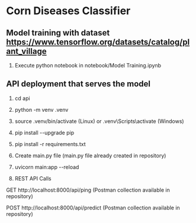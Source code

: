 # Corn Diseases Classifier

## Model training with dataset https://www.tensorflow.org/datasets/catalog/plant_village

1. Execute python notebook in notebook/Model Training.ipynb 

## API deployment that serves the model

1. cd api

2. python -m venv .venv

3. source .venv/bin/activate (Linux) or .venv\Scripts\activate (Windows) 

4. pip install --upgrade pip

5. pip install -r requirements.txt

6. Create main.py file (main.py file already created in repository)

7. uvicorn main:app --reload 

8. REST API Calls 

GET http://localhost:8000/api/ping (Postman collection available in repository)

POST http://localhost:8000/api/predict (Postman collection available in repository)
